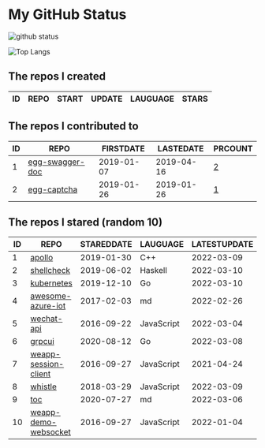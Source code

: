 # My GitHub Status

<img src="https://github-readme-stats-1.yihong0618.vercel.app/api?username=jc-lathander&show_icons=true&&&hide_title=true&count_private=true" alt="github status" />

![Top Langs](https://github-readme-stats-1.yihong0618.vercel.app/api/top-langs/?username=jc-lathander&layout=compact)

<!--START_SECTION:my_github-->
## The repos I created
| ID | REPO | START | UPDATE | LAUGUAGE | STARS |
|----|------|-------|--------|----------|-------|

## The repos I contributed to
| ID |                                REPO                                | FIRSTDATE  | LASTEDATE  |                                          PRCOUNT                                           |
|----|--------------------------------------------------------------------|------------|------------|--------------------------------------------------------------------------------------------|
|  1 | [egg-swagger-doc](https://github.com/Yanshijie-EL/egg-swagger-doc) | 2019-01-07 | 2019-04-16 | [2](https://github.com/Yanshijie-EL/egg-swagger-doc/pulls?q=is%3Apr+author%3Ajc-lathander) |
|  2 | [egg-captcha](https://github.com/Raoul1996/egg-captcha)            | 2019-01-26 | 2019-01-26 | [1](https://github.com/Raoul1996/egg-captcha/pulls?q=is%3Apr+author%3Ajc-lathander)        |

## The repos I stared (random 10)
| ID |                                  REPO                                   | STAREDDATE |  LAUGUAGE  | LATESTUPDATE |
|----|-------------------------------------------------------------------------|------------|------------|--------------|
|  1 | [apollo](https://github.com/ApolloAuto/apollo)                          | 2019-01-30 | C++        | 2022-03-09   |
|  2 | [shellcheck](https://github.com/koalaman/shellcheck)                    | 2019-06-02 | Haskell    | 2022-03-10   |
|  3 | [kubernetes](https://github.com/kubernetes/kubernetes)                  | 2019-12-10 | Go         | 2022-03-10   |
|  4 | [awesome-azure-iot](https://github.com/formulahendry/awesome-azure-iot) | 2017-02-03 | md         | 2022-02-26   |
|  5 | [wechat-api](https://github.com/node-webot/wechat-api)                  | 2016-09-22 | JavaScript | 2022-03-04   |
|  6 | [grpcui](https://github.com/fullstorydev/grpcui)                        | 2020-08-12 | Go         | 2022-03-08   |
|  7 | [weapp-session-client](https://github.com/CFETeam/weapp-session-client) | 2016-09-27 | JavaScript | 2021-04-24   |
|  8 | [whistle](https://github.com/avwo/whistle)                              | 2018-03-29 | JavaScript | 2022-03-09   |
|  9 | [toc](https://github.com/cncf/toc)                                      | 2020-07-27 | md         | 2022-03-06   |
| 10 | [weapp-demo-websocket](https://github.com/CFETeam/weapp-demo-websocket) | 2016-09-27 | JavaScript | 2022-01-04   |

<!--END_SECTION:my_github-->
